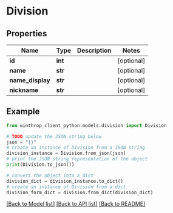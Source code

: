# Division


## Properties

Name | Type | Description | Notes
------------ | ------------- | ------------- | -------------
**id** | **int** |  | [optional] 
**name** | **str** |  | [optional] 
**name_display** | **str** |  | [optional] 
**nickname** | **str** |  | [optional] 

## Example

```python
from winthrop_client_python.models.division import Division

# TODO update the JSON string below
json = "{}"
# create an instance of Division from a JSON string
division_instance = Division.from_json(json)
# print the JSON string representation of the object
print(Division.to_json())

# convert the object into a dict
division_dict = division_instance.to_dict()
# create an instance of Division from a dict
division_form_dict = division.from_dict(division_dict)
```
[[Back to Model list]](../README.md#documentation-for-models) [[Back to API list]](../README.md#documentation-for-api-endpoints) [[Back to README]](../README.md)


